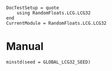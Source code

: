 ```@meta
DocTestSetup = quote
	using RandomFloats.LCG.LCG32
end
CurrentModule = RandomFloats.LCG.LCG32
```

# Manual

```@docs
minstd(seed = GLOBAL_LCG32_SEED)
```
